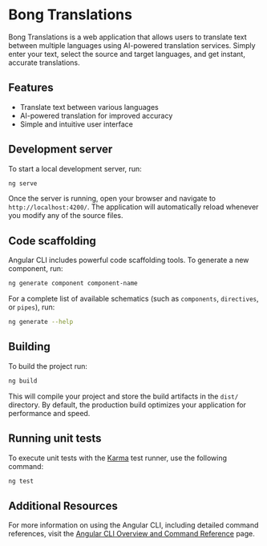# Bong Translations

Bong Translations is a web application that allows users to translate text between multiple languages using AI-powered translation services. Simply enter your text, select the source and target languages, and get instant, accurate translations.

## Features

- Translate text between various languages
- AI-powered translation for improved accuracy
- Simple and intuitive user interface

## Development server

To start a local development server, run:

```bash
ng serve
```

Once the server is running, open your browser and navigate to `http://localhost:4200/`. The application will automatically reload whenever you modify any of the source files.

## Code scaffolding

Angular CLI includes powerful code scaffolding tools. To generate a new component, run:

```bash
ng generate component component-name
```

For a complete list of available schematics (such as `components`, `directives`, or `pipes`), run:

```bash
ng generate --help
```

## Building

To build the project run:

```bash
ng build
```

This will compile your project and store the build artifacts in the `dist/` directory. By default, the production build optimizes your application for performance and speed.

## Running unit tests

To execute unit tests with the [Karma](https://karma-runner.github.io) test runner, use the following command:

```bash
ng test
```

## Additional Resources

For more information on using the Angular CLI, including detailed command references, visit the [Angular CLI Overview and Command Reference](https://angular.dev/tools/cli) page.
